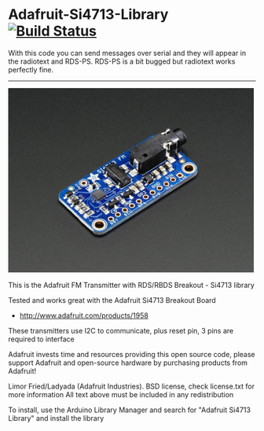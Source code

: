 Adafruit-Si4713-Library [![Build Status](https://travis-ci.com/RaA-BLNET/Adafruit-Si4713-SerialTextFeed.svg?branch=master)](https://travis-ci.com/RaA-BLNET/Adafruit-Si4713-SerialTextFeed)
================
With this code you can send messages over serial and they will appear in the radiotext and RDS-PS. RDS-PS is a bit bugged but radiotext works perfectly fine.
<hr>
<a href="https://www.adafruit.com/product/1958"><img src="assets/board.jpg?raw=true" width="500px"></a>

This is the Adafruit FM Transmitter with RDS/RBDS Breakout - Si4713 library

Tested and works great with the Adafruit Si4713 Breakout Board 
* http://www.adafruit.com/products/1958

These transmitters use I2C to communicate, plus reset pin, 3 pins are required to interface

Adafruit invests time and resources providing this open source code, please support Adafruit and open-source hardware by purchasing products from Adafruit!

Limor Fried/Ladyada (Adafruit Industries).
BSD license, check license.txt for more information
All text above must be included in any redistribution

To install, use the Arduino Library Manager and search for "Adafruit Si4713 Library" and install the library
